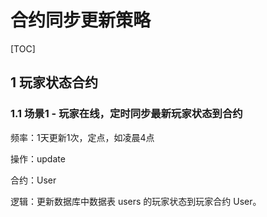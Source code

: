 # 合约同步更新策略



[TOC]

## 1 玩家状态合约

### 1.1 场景1 - 玩家在线，定时同步最新玩家状态到合约

频率：1天更新1次，定点，如凌晨4点

操作：update

合约：User

逻辑：更新数据库中数据表 users 的玩家状态到玩家合约 User。

